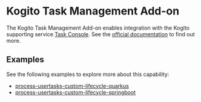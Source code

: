 # Kogito Task Management Add-on

The Kogito Task Management Add-on enables integration with the Kogito supporting 
service [Task Console](https://github.com/kiegroup/kogito-apps/tree/master/task-console). See 
the [official documentation](https://docs.jboss.org/kogito/release/latest/html_single/#con-task-console_kogito-developing-process-services)
to find out more.

## Examples

See the following examples to explore more about this capability:

- [process-usertasks-custom-lifecycle-quarkus](https://github.com/kiegroup/kogito-examples/tree/stable/process-usertasks-custom-lifecycle-quarkus)
- [process-usertasks-custom-lifecycle-springboot](https://github.com/kiegroup/kogito-examples/tree/stable/process-usertasks-custom-lifecycle-springboot)

